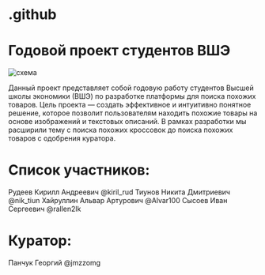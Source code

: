 # .github
# Годовой проект студентов ВШЭ
![схема](https://github.com/user-attachments/assets/b1973d2a-ed3f-4e08-b9f0-6e3a5b637948)

Данный проект представляет собой годовую работу студентов Высшей школы экономики (ВШЭ) по разработке платформы для поиска похожих товаров. Цель проекта — создать эффективное и интуитивно понятное решение, которое позволит пользователям находить похожие товары на основе изображений и текстовых описаний.
В рамках разработки мы расширили тему с поиска похожих кроссовок до поиска похожих товаров с одобрения куратора. 
# Список участников:
Рудеев Кирилл Андреевич   @kiril_rud
Тиунов Никита Дмитриевич @nik_tiun
Хайруллин Альвар Артурович @Alvar100
Сысоев Иван Сергеевич @rallen2lk
# Куратор:
Панчук Георгий @jmzzomg
